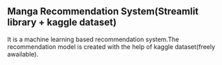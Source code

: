 <h2> Manga Recommendation System(Streamlit library + kaggle dataset) </h2>

It is a machine learning based recommendation system.The recommendation model is created with the help of kaggle dataset(freely awailable).
